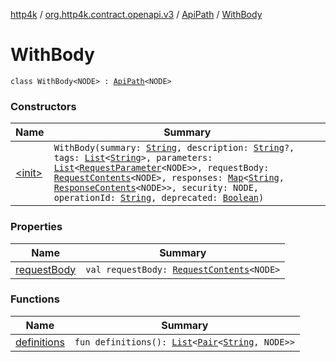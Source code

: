 [http4k](../../../index.md) / [org.http4k.contract.openapi.v3](../../index.md) / [ApiPath](../index.md) / [WithBody](./index.md)

# WithBody

`class WithBody<NODE> : `[`ApiPath`](../index.md)`<NODE>`

### Constructors

| Name | Summary |
|---|---|
| [&lt;init&gt;](-init-.md) | `WithBody(summary: `[`String`](https://kotlinlang.org/api/latest/jvm/stdlib/kotlin/-string/index.html)`, description: `[`String`](https://kotlinlang.org/api/latest/jvm/stdlib/kotlin/-string/index.html)`?, tags: `[`List`](https://kotlinlang.org/api/latest/jvm/stdlib/kotlin.collections/-list/index.html)`<`[`String`](https://kotlinlang.org/api/latest/jvm/stdlib/kotlin/-string/index.html)`>, parameters: `[`List`](https://kotlinlang.org/api/latest/jvm/stdlib/kotlin.collections/-list/index.html)`<`[`RequestParameter`](../../-request-parameter/index.md)`<NODE>>, requestBody: `[`RequestContents`](../../-request-contents/index.md)`<NODE>, responses: `[`Map`](https://kotlinlang.org/api/latest/jvm/stdlib/kotlin.collections/-map/index.html)`<`[`String`](https://kotlinlang.org/api/latest/jvm/stdlib/kotlin/-string/index.html)`, `[`ResponseContents`](../../-response-contents/index.md)`<NODE>>, security: NODE, operationId: `[`String`](https://kotlinlang.org/api/latest/jvm/stdlib/kotlin/-string/index.html)`, deprecated: `[`Boolean`](https://kotlinlang.org/api/latest/jvm/stdlib/kotlin/-boolean/index.html)`)` |

### Properties

| Name | Summary |
|---|---|
| [requestBody](request-body.md) | `val requestBody: `[`RequestContents`](../../-request-contents/index.md)`<NODE>` |

### Functions

| Name | Summary |
|---|---|
| [definitions](definitions.md) | `fun definitions(): `[`List`](https://kotlinlang.org/api/latest/jvm/stdlib/kotlin.collections/-list/index.html)`<`[`Pair`](https://kotlinlang.org/api/latest/jvm/stdlib/kotlin/-pair/index.html)`<`[`String`](https://kotlinlang.org/api/latest/jvm/stdlib/kotlin/-string/index.html)`, NODE>>` |
